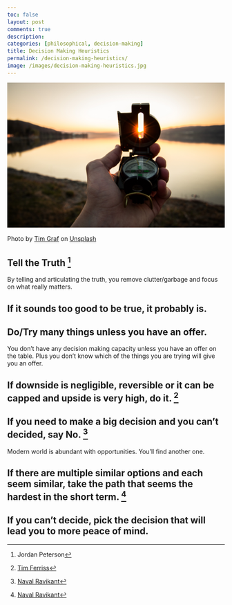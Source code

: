 ```yaml
---
toc: false
layout: post
comments: true
description:
categories: [philosophical, decision-making]
title: Decision Making Heuristics
permalink: /decision-making-heuristics/
image: /images/decision-making-heuristics.jpg
---
```

![](/images/decision-making-heuristics.jpg)

Photo by <a href="https://unsplash.com/@timgraf99?utm_source=unsplash&utm_medium=referral&utm_content=creditCopyText">Tim Graf</a> on <a href="https://unsplash.com/s/photos/compass?utm_source=unsplash&utm_medium=referral&utm_content=creditCopyText">Unsplash</a>
  

## Tell the Truth [^3]

By telling and articulating the truth, you remove clutter/garbage and focus on what really matters.

## If it sounds too good to be true, it probably is.

## Do/Try many things unless you have an offer.

You don’t have any decision making capacity unless you have an offer on the table. Plus you don’t know which of the things you are trying will give you an offer.

## If downside is negligible, reversible or it can be capped and upside is very high, do it. [^2]

## If you need to make a big decision and you can’t decided, say No. [^1]
Modern world is abundant with opportunities. You’ll find another one.  

## If there are multiple similar options and each seem similar, take the path that seems the hardest in the short term. [^1]

## If you can’t decide, pick the decision that will lead you to more peace of mind.

[^1]: [Naval Ravikant](https://www.youtube.com/watch?v=3tnOc32k7Ac)
[^2]: [Tim Ferriss](https://www.youtube.com/watch?v=vjZH7nmsHpk)
[^3]: Jordan Peterson